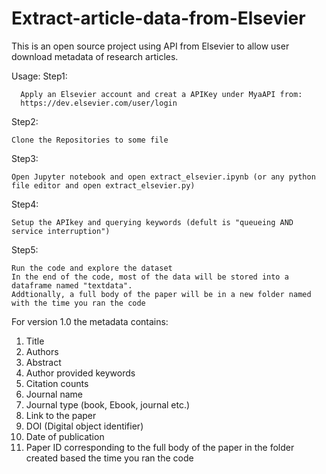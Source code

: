 # Extract-article-data-from-Elsevier
This is an open source project using API from Elsevier to allow user download metadata of research articles.

Usage:
Step1: 

      Apply an Elsevier account and creat a APIKey under MyaAPI from:
      https://dev.elsevier.com/user/login
      
Step2:

    Clone the Repositories to some file

Step3:

    Open Jupyter notebook and open extract_elsevier.ipynb (or any python file editor and open extract_elsevier.py)

Step4:

    Setup the APIkey and querying keywords (defult is "queueing AND service interruption")

Step5:

    Run the code and explore the dataset
    In the end of the code, most of the data will be stored into a dataframe named "textdata".
    Addtionally, a full body of the paper will be in a new folder named with the time you ran the code
   
For version 1.0 the metadata contains:
1. Title
2. Authors
3. Abstract
4. Author provided keywords
5. Citation counts
6. Journal name
7. Journal type (book, Ebook, journal etc.)
8. Link to the paper
9. DOI (Digital object identifier)
10. Date of publication
11. Paper ID corresponding to the full body of the paper in the folder created based the time you ran the code
    
 
